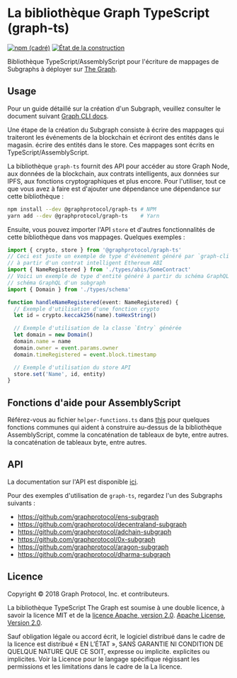 # La bibliothèque Graph TypeScript (graph-ts)

[ ![npm (cadré)](https://img.shields.io/npm/v/@graphprotocol/graph-ts.svg)](https://www.npmjs.com/package/@graphprotocol/graph-ts)
[ ![État de la construction](https://travis-ci.org/graphprotocol/graph-ts.svg?branch=master)](https://travis-ci.org/graphprotocol/graph-ts)

Bibliothèque TypeScript/AssemblyScript pour l'écriture de mappages de Subgraphs à déployer sur
[The Graph](https://github.com/graphprotocol/graph-node).

## Usage

Pour un guide détaillé sur la création d'un Subgraph, veuillez consulter le document suivant
[Graph CLI docs](https://github.com/graphprotocol/graph-cli).

Une étape de la création du Subgraph consiste à écrire des mappages qui traiteront les événements de la blockchain et écriront des entités dans le magasin.
écrire des entités dans le store. Ces mappages sont écrits en TypeScript/AssemblyScript.

La bibliothèque `graph-ts` fournit des API pour accéder au store Graph Node, aux données de la blockchain, aux contrats intelligents, aux données sur IPFS, aux fonctions cryptographiques et plus encore. Pour l'utiliser, tout ce que vous avez à faire est d'ajouter une dépendance
une dépendance sur cette bibliothèque :

```sh
npm install --dev @graphprotocol/graph-ts # NPM
yarn add --dev @graphprotocol/graph-ts    # Yarn
```

Ensuite, vous pouvez importer l'API `store` et d'autres fonctionnalités de cette bibliothèque dans vos mappages. Quelques exemples :

```typescript
import { crypto, store } from '@graphprotocol/graph-ts'
// Ceci est juste un exemple de type d'événement généré par `graph-cli`
// à partir d'un contrat intelligent Ethereum ABI
import { NameRegistered } from './types/abis/SomeContract'
// Voici un exemple de type d'entité généré à partir du schéma GraphQL d'un subgraph.
// schéma GraphQL d'un subgraph
import { Domain } from './types/schema'

function handleNameRegistered(event: NameRegistered) {
  // Exemple d'utilisation d'une fonction crypto
  let id = crypto.keccak256(name).toHexString()

  // Exemple d'utilisation de la classe `Entry` générée
  let domain = new Domain()
  domain.name = name
  domain.owner = event.params.owner
  domain.timeRegistered = event.block.timestamp

  // Exemple d'utilisation du store API 
  store.set('Name', id, entity)
}
```

## Fonctions d'aide pour AssemblyScript

Référez-vous au fichier `helper-functions.ts` dans
[this](https://github.com/graphprotocol/graph-tooling/blob/main/packages/ts/helper-functions.ts)
pour quelques fonctions communes qui aident à construire au-dessus de la bibliothèque AssemblyScript, comme la concaténation de tableaux de byte, entre autres.
la concaténation de tableaux byte, entre autres.

## API

La documentation sur l'API est disponible
[ici](https://thegraph.com/docs/en/developer/assemblyscript-api/).

Pour des exemples d'utilisation de `graph-ts`, regardez l'un des Subgraphs suivants :

- https://github.com/graphprotocol/ens-subgraph
- https://github.com/graphprotocol/decentraland-subgraph
- https://github.com/graphprotocol/adchain-subgraph
- https://github.com/graphprotocol/0x-subgraph
- https://github.com/graphprotocol/aragon-subgraph
- https://github.com/graphprotocol/dharma-subgraph

## Licence

Copyright &copy; 2018 Graph Protocol, Inc. et contributeurs.

La bibliothèque TypeScript The Graph est soumise à une double licence, à savoir la licence
MIT et de la [licence Apache, version 2.0](https://github.com/graphprotocol/graph-tooling/blob/main/LICENSE-MIT).
[Apache License, Version 2.0](https://github.com/graphprotocol/graph-tooling/blob/main/LICENSE-APACHE).

Sauf obligation légale ou accord écrit, le logiciel distribué dans le cadre de la licence est
distribué « EN L’ÉTAT », SANS GARANTIE NI CONDITION DE QUELQUE NATURE QUE CE SOIT, expresse ou implicite.
explicites ou implicites. Voir la Licence pour le langage spécifique régissant les permissions et les limitations dans le cadre de la
La licence.

